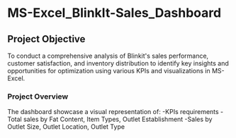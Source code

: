 # MS-Excel_BlinkIt-Sales_Dashboard

## Project Objective
To conduct a comprehensive analysis of Blinkit's sales performance, customer satisfaction, and inventory distribution to identify key insights and opportunities for optimization using various KPIs and visualizations in MS-Excel.

### Project Overview
The dashboard showcase a visual representation of:
-KPIs requirements
-Total sales by Fat Content, Item Types, Outlet Establishment
-Sales by Outlet Size, Outlet Location, Outlet Type
